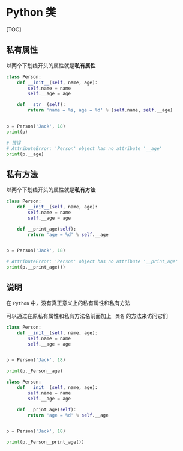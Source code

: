 # Python 类

[TOC]

##  私有属性

以两个下划线开头的属性就是**私有属性**

```Python
class Person:
    def __init__(self, name, age):
        self.name = name
        self.__age = age

    def __str__(self):
        return 'name = %s, age = %d' % (self.name, self.__age)


p = Person('Jack', 18)
print(p)

# 错误
# AttributeError: 'Person' object has no attribute '__age'
print(p.__age)
```

## 私有方法

以两个下划线开头的属性就是**私有方法**

```Python
class Person:
    def __init__(self, name, age):
        self.name = name
        self.__age = age

    def __print_age(self):
        return 'age = %d' % self.__age


p = Person('Jack', 18)

# AttributeError: 'Person' object has no attribute '__print_age'
print(p.__print_age())
```

## 说明

在 `Python` 中，没有真正意义上的私有属性和私有方法

可以通过在原私有属性和私有方法名前面加上 `_类名` 的方法来访问它们

```Python
class Person:
    def __init__(self, name, age):
        self.name = name
        self.__age = age


p = Person('Jack', 18)

print(p._Person__age)
```

```Python
class Person:
    def __init__(self, name, age):
        self.name = name
        self.__age = age

    def __print_age(self):
        return 'age = %d' % self.__age


p = Person('Jack', 18)

print(p._Person__print_age())
```